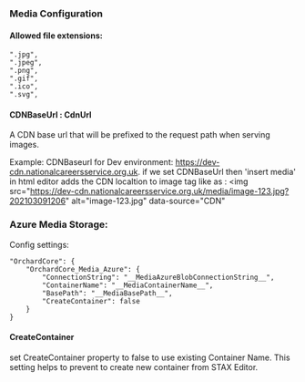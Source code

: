 ### Media Configuration

#### Allowed file extensions:
    ".jpg",
    ".jpeg",
    ".png",
    ".gif",
    ".ico",
    ".svg",

#### CDNBaseUrl : __CdnUrl__
A CDN base url that will be prefixed to the request path when serving images.

Example: CDNBaseurl for Dev environment: https://dev-cdn.nationalcareersservice.org.uk. if we set CDNBaseUrl then 'insert media' in html editor
adds the CDN localtion to image tag like as : <img src="https://dev-cdn.nationalcareersservice.org.uk/media/image-123.jpg?202103091206" alt="image-123.jpg" data-source="CDN"

### Azure Media Storage:

Config settings:

    "OrchardCore": {
        "OrchardCore_Media_Azure": {
            "ConnectionString": "__MediaAzureBlobConnectionString__",
            "ContainerName": "__MediaContainerName__",
            "BasePath": "__MediaBasePath__",
            "CreateContainer": false
        }
    }

#### CreateContainer
set CreateContainer property to false to use existing Container Name. This setting helps to prevent to create new container from STAX Editor.

